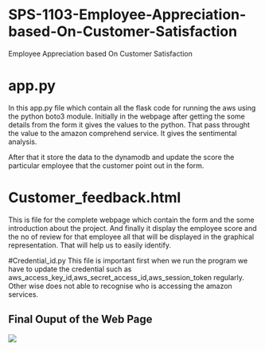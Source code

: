 # SPS-1103-Employee-Appreciation-based-On-Customer-Satisfaction
Employee Appreciation based On Customer Satisfaction

# app.py
In this app.py file which contain all the flask code for running the aws using the python boto3 module. Initially in the webpage after getting the some details from the form it 
gives the values to the python. That pass throught the value to the amazon comprehend service. It gives the sentimental analysis.

After that it store the data to the dynamodb and update the score the particular employee that the customer point out in the form. 
# Customer_feedback.html
This is file for the complete webpage which contain the form and the some introduction about the project. And finally it display the employee score and the no of review for that employee all that will be displayed in the graphical representation. That will help us to easily identify. 

#Credential_id.py
This file is important first when we run the program we have to update the credential such as aws_access_key_id,aws_secret_access_id,aws_session_token regularly. Other wise does not able to recognise who is accessing the amazon services. 
## Final Ouput of the Web Page
![](static/output1.jpg)



